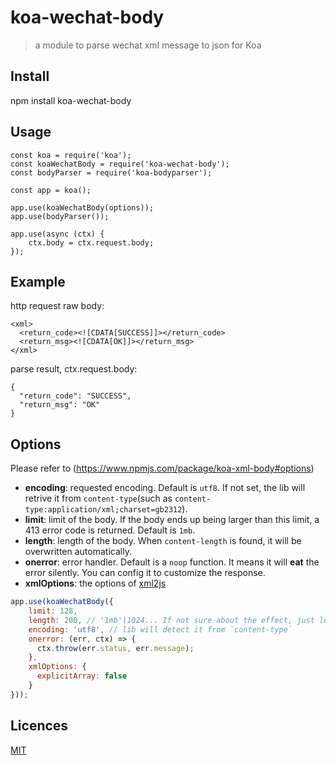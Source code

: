 # koa-wechat-body

> a module to parse wechat xml message to json for Koa

## Install

npm install koa-wechat-body

## Usage

```
const koa = require('koa');
const koaWechatBody = require('koa-wechat-body');
const bodyParser = require('koa-bodyparser');

const app = koa();

app.use(koaWechatBody(options));
app.use(bodyParser());

app.use(async (ctx) {
    ctx.body = ctx.request.body;
});
```

## Example

http request raw body:

```
<xml>   
  <return_code><![CDATA[SUCCESS]]></return_code>  
  <return_msg><![CDATA[OK]]></return_msg> 
</xml>
```

parse result, ctx.request.body:

```
{
  "return_code": "SUCCESS",
  "return_msg": "OK"
}
```


## Options

Please refer to (https://www.npmjs.com/package/koa-xml-body#options)

- **encoding**: requested encoding. Default is `utf8`. If not set, the lib will retrive it from `content-type`(such as `content-type:application/xml;charset=gb2312`).
- **limit**: limit of the body. If the body ends up being larger than this limit, a 413 error code is returned. Default is `1mb`.
- **length**: length of the body. When `content-length` is found, it will be overwritten automatically.
- **onerror**: error handler. Default is a `noop` function. It means it will **eat** the error silently. You can config it to customize the response.
- **xmlOptions**: the options of [xml2js](https://www.npmjs.com/package/xml2js#options)


```js
app.use(koaWechatBody({
    limit: 128,
    length: 200, // '1mb'|1024... If not sure about the effect, just leave it unspecified
    encoding: 'utf8', // lib will detect it from `content-type`
    onerror: (err, ctx) => {
      ctx.throw(err.status, err.message);
    },
    xmlOptions: {
      explicitArray: false
    }
}));
```


## Licences

[MIT](LICENSE)